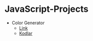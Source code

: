 # JavaScript-Projects


- Color Generator 
    - [Link]([https://aideisayevaa.github.io/FrontendProject/ChallangeWeek01/](https://aideisayevaa.github.io/JavaScript-Projects/Color_Generator))
    - [Kodlar]([https://github.com/aideisayevaa/FrontendProject/tree/main/ChallangeWeek01](https://github.com/aideisayevaa/JavaScript-Projects/tree/main/Color_Generator)https://github.com/aideisayevaa/JavaScript-Projects/tree/main/Color_Generator)
